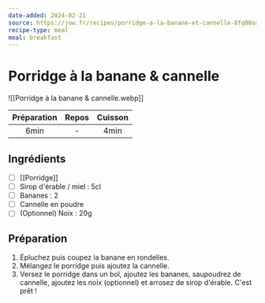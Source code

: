 ```yaml
---
date-added: 2024-02-21
source: https://jow.fr/recipes/porridge-a-la-banane-et-cannelle-8fq08osv31foielz0qk8
recipe-type: meal
meal: breakfast
---
```


# Porridge à la banane & cannelle

![[Porridge à la banane & cannelle.webp]]

| Préparation | Repos | Cuisson |
|:-----------:|:-----:|:-------:|
|    6min     |   -   |  4min   |

## Ingrédients

- [ ] [[Porridge]]
- [ ] Sirop d'érable / miel : 5cl
- [ ] Bananes : 2
- [ ] Cannelle en poudre
- [ ] (Optionnel) Noix : 20g

## Préparation

1. Épluchez puis coupez la banane en rondelles.
2. Mélangez le porridge puis ajoutez la cannelle.
3. Versez le porridge dans un bol, ajoutez les bananes, saupoudrez de cannelle, ajoutez les noix (optionnel) et arrosez de sirop d'érable. C'est prêt !
